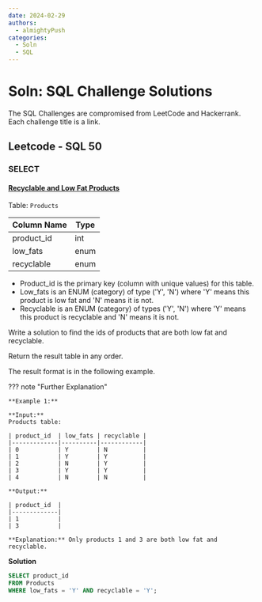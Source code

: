 ```yaml
---
date: 2024-02-29
authors:
  - almightyPush
categories:
  - Soln
  - SQL
---
```


# Soln: SQL Challenge Solutions

The SQL Challenges are compromised from LeetCode and Hackerrank. Each challenge title is a link.
<!-- more -->


## Leetcode - SQL 50

### SELECT 

#### [Recyclable and Low Fat Products](https://leetcode.com/problems/recyclable-and-low-fat-products/description/?envType=study-plan-v2&envId=top-sql-50)

Table: `Products`

| Column Name | Type    |
|-------------|---------|
| product_id  | int     |
| low_fats    | enum    |
| recyclable  | enum    |

- Product_id is the primary key (column with unique values) for this table.
- Low_fats is an ENUM (category) of type ('Y', 'N') where 'Y' means this product is low fat and 'N' means it is not.
- Recyclable is an ENUM (category) of types ('Y', 'N') where 'Y' means this product is recyclable and 'N' means it is not.
 

Write a solution to find the ids of products that are both low fat and recyclable.

Return the result table in any order.

The result format is in the following example.

??? note "Further Explanation"

    **Example 1:**

    **Input:**
    Products table:
    
    | product_id  | low_fats | recyclable |
    |-------------|----------|------------|
    | 0           | Y        | N          |
    | 1           | Y        | Y          |
    | 2           | N        | Y          |
    | 3           | Y        | Y          |
    | 4           | N        | N          |

    **Output:**
    
    | product_id  |
    |-------------|
    | 1           |
    | 3           |

    **Explanation:** Only products 1 and 3 are both low fat and recyclable.

**Solution**

```sql
SELECT product_id
FROM Products
WHERE low_fats = 'Y' AND recyclable = 'Y';
```
